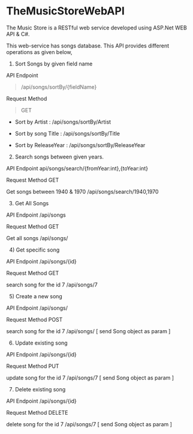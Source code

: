 # TheMusicStoreWebAPI

The Music Store is a RESTful web service developed using ASP.Net WEB API & C#.

This web-service has songs database. This API provides different operations as given below,

1) Sort Songs by given field name 

API Endpoint
>/api/songs/sortBy/{fieldName}


Request Method
>GET


- Sort by Artist : /api/songs/sortBy/Artist


- Sort by song Title : /api/songs/sortBy/Title


- Sort by ReleaseYear : /api/songs/sortBy/ReleaseYear




2) Search songs between given years. 


 API Endpoint
  api/songs/search/{fromYear:int},{toYear:int}


 Request Method
    GET


 Get songs between 1940 & 1970
  /api/songs/search/1940,1970




3) Get All Songs	


 API Endpoint
  /api/songs


 Request Method
    GET


 Get all songs
  /api/songs/


 
4) Get specific song
		

 API Endpoint
  /api/songs/{id}


 Request Method
    GET


 search song for the id 7
  /api/songs/7


 
5) Create a new song 

 API Endpoint
  /api/songs/


 Request Method
    POST


 search song for the id 7
  /api/songs/
[ send Song object as param ]


6) Update existing song

 API Endpoint
  /api/songs/{id}


 Request Method
    PUT


 update song for the id 7
  /api/songs/7
[ send Song object as param ]



7) Delete existing song

 API Endpoint
  /api/songs/{id}


 Request Method
    DELETE


 delete song for the id 7
  /api/songs/7
[ send Song object as param ]

